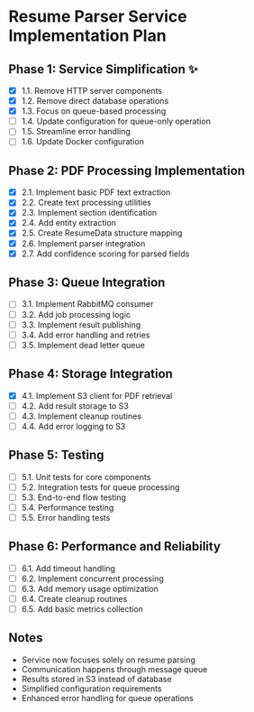# Resume Parser Service Implementation Plan

## Phase 1: Service Simplification ✨
- [x] 1.1. Remove HTTP server components
- [x] 1.2. Remove direct database operations
- [x] 1.3. Focus on queue-based processing
- [ ] 1.4. Update configuration for queue-only operation
- [ ] 1.5. Streamline error handling
- [ ] 1.6. Update Docker configuration

## Phase 2: PDF Processing Implementation
- [x] 2.1. Implement basic PDF text extraction
- [x] 2.2. Create text processing utilities
- [x] 2.3. Implement section identification
- [x] 2.4. Add entity extraction
- [x] 2.5. Create ResumeData structure mapping
- [x] 2.6. Implement parser integration
- [x] 2.7. Add confidence scoring for parsed fields

## Phase 3: Queue Integration
- [ ] 3.1. Implement RabbitMQ consumer
- [ ] 3.2. Add job processing logic
- [ ] 3.3. Implement result publishing
- [ ] 3.4. Add error handling and retries
- [ ] 3.5. Implement dead letter queue

## Phase 4: Storage Integration
- [x] 4.1. Implement S3 client for PDF retrieval
- [ ] 4.2. Add result storage to S3
- [ ] 4.3. Implement cleanup routines
- [ ] 4.4. Add error logging to S3

## Phase 5: Testing
- [ ] 5.1. Unit tests for core components
- [ ] 5.2. Integration tests for queue processing
- [ ] 5.3. End-to-end flow testing
- [ ] 5.4. Performance testing
- [ ] 5.5. Error handling tests

## Phase 6: Performance and Reliability
- [ ] 6.1. Add timeout handling
- [ ] 6.2. Implement concurrent processing
- [ ] 6.3. Add memory usage optimization
- [ ] 6.4. Create cleanup routines
- [ ] 6.5. Add basic metrics collection

## Notes
- Service now focuses solely on resume parsing
- Communication happens through message queue
- Results stored in S3 instead of database
- Simplified configuration requirements
- Enhanced error handling for queue operations 